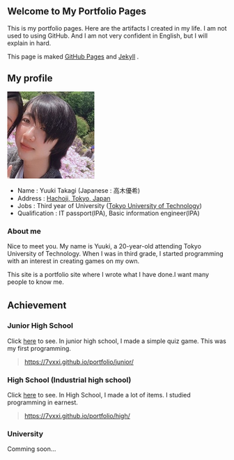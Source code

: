 
## Welcome to My Portfolio Pages

This is my portfolio pages. Here are the artifacts I created in my life. 
I am not used to using GitHub. And I am not very confident in English, but I will explain in hard.

This page is maked [GitHub Pages](https://github.com/) and [Jekyll](https://jekyllrb.com/) .

<!-- Click [here](https://github.com/7vXXi/portfolio/) to change. -->

## My profile

![My Profile Image](/images/Img200.jpg)

- Name : Yuuki Takagi (Japanese : 高木優希)
- Address : [Hachoji, Tokyo, Japan](https://en.wikipedia.org/wiki/Hachi%C5%8Dji)
- Jobs : Third year of University ([Tokyo University of Technology](https://en.wikipedia.org/wiki/Tokyo_University_of_Technology))
- Qualification : IT passport(IPA), Basic information engineer(IPA)

### About me

Nice to meet you. My name is Yuuki, a 20-year-old attending Tokyo University of Technology. When I was in third grade, I started programming with an interest in creating games on my own.

This site is a portfolio site where I wrote what I have done.I want many people to know me. 

## Achievement　

### Junior High School

Click [here](/junior/index.md) to see.
In junior high school, I made a simple quiz game.
This was my first programming.

>https://7vxxi.github.io/portfolio/junior/

### High School (Industrial high school)

Click [here](/high/index.md) to see.
In High School, I made a lot of items.
I studied programming in earnest.

>https://7vxxi.github.io/portfolio/high/

### University

Comming soon...
